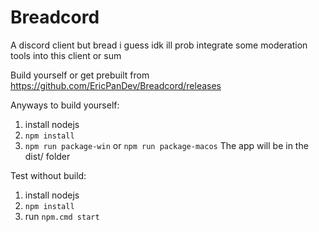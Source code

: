 # Breadcord
A discord client but bread i guess
idk ill prob integrate some moderation tools into this client or sum

Build yourself or get prebuilt from https://github.com/EricPanDev/Breadcord/releases

Anyways to build yourself:
1. install nodejs
2. `npm install`
3. `npm run package-win` or `npm run package-macos`
The app will be in the dist/ folder

Test without build:
1. install nodejs
2. `npm install`
3. run `npm.cmd start`

